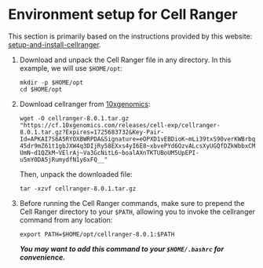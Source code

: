 # Environment setup for Cell Ranger

This section is primarily based on the instructions provided by this website: [setup-and-install-cellranger](https://labs.wsu.edu/winuthayanon/how-to-analyze-single%E2%80%90cell-rna%E2%80%90seq/setup-and-install-cellranger/). 


1. Download and unpack the Cell Ranger file in any directory. In this example, we will use `$HOME/opt`:

	```
	mkdir -p $HOME/opt
	cd $HOME/opt
	```

2. Download cellranger from [10xgenomics](https://www.10xgenomics.com/support/software/cell-ranger/downloads):

	```
	wget -O cellranger-8.0.1.tar.gz "https://cf.10xgenomics.com/releases/cell-exp/cellranger-8.0.1.tar.gz?Expires=1725683732&Key-Pair-Id=APKAI7S6A5RYOXBWRPDA&Signature=eOPXD1vEBDioK~mLi39txS90verKWBrbq-45dr9mZ61t1gbJXW4q3DIjRy58EXxs4yI6E8~xbvePYd6OzvALcsXyUGQfDZkWbbxCM~J9BlIyZxCJcdkgdzBT1w7uTHpar3WnwfgsHT70VVVMjRBu7r8MglmVW7oHUqZGEVsSqRma3J5GSjN6uwKmfsXkyds4KHgAhFIuFnZGKLUH6~akARXPpy2iKKIiHyV8vui5~Ond0VSq1QQtJMRwnbO4CzPPT~Wmg5Qi9wI4-UmN~d1QZkM~VElrAj~Va3GcNitL6~boalAXnTKTUBoUM5UpEPI-u5mY0DA5jRumydfN1y6xFQ__"
	```

	Then, unpack the downloaded file:

	```
	tar -xzvf cellranger-8.0.1.tar.gz
	```

3. Before running the Cell Ranger commands, make sure to prepend the Cell Ranger directory to your `$PATH`, allowing you to invoke the cellranger command from any location: 

	```
	export PATH=$HOME/opt/cellranger-8.0.1:$PATH
	```

	***You may want to add this command to your `$HOME/.bashrc` for convenience.***